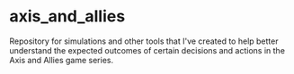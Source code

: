 # axis_and_allies
Repository for simulations and other tools that I've created to help better understand the expected outcomes of certain decisions and actions in the Axis and Allies game series. 
